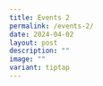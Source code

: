 ```yaml
---
title: Events 2
permalink: /events-2/
date: 2024-04-02
layout: post
description: ""
image: ""
variant: tiptap
---
```

<p></p>